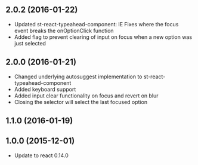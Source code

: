 ## 2.0.2 (2016-01-22)

- Updated st-react-typeahead-component: IE Fixes where the focus event breaks the onOptionClick function
- Added flag to prevent clearing of input on focus when a new option was just selected

## 2.0.0 (2016-01-21)

- Changed underlying autosuggest implementation to st-react-typeahead-component
- Added keyboard support
- Added input clear functionality on focus and revert on blur
- Closing the selector will select the last focused option

## 1.1.0 (2016-01-19)



## 1.0.0 (2015-12-01)

- Update to react 0.14.0
